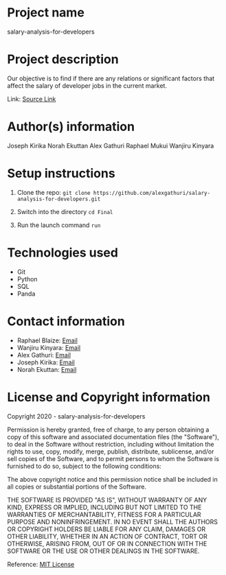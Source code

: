 

# Project name
salary-analysis-for-developers

# Project description
Our objective is to find if there are any relations or significant factors that affect the salary of developer jobs in the current market.

Link: [Source Link](https://insights.stackoverflow.com/survey)




# Author(s) information
Joseph Kirika
Norah Ekuttan
Alex Gathuri
Raphael Mukui
Wanjiru Kinyara


# Setup instructions

1. Clone the repo:
    `git clone https://github.com/alexgathuri/salary-analysis-for-developers.git`

1. Switch into the directory
    `cd Final`

1. Run the launch command
    `run`

# Technologies used

* Git
* Python
* SQL
* Panda




# Contact information
* Raphael Blaize: [Email](mailto:blaize433@gmail.com)
* Wanjiru Kinyara: [Email](mailto:wanjirukinyara@gmail.com)
* Alex Gathuri: [Email](mailto:gathurialex4@gmail.com)
* Joseph Kirika: [Email](mailto:josephkirika31@gmail.com)
* Norah Ekuttan: [Email](mailto:norahnaroh@gmail.com)


# License and Copyright information

Copyright 2020 - salary-analysis-for-developers

Permission is hereby granted, free of charge, to any person obtaining a copy of this software and associated documentation files (the "Software"), to deal in the Software without restriction, including without limitation the rights to use, copy, modify, merge, publish, distribute, sublicense, and/or sell copies of the Software, and to permit persons to whom the Software is furnished to do so, subject to the following conditions:

The above copyright notice and this permission notice shall be included in all copies or substantial portions of the Software.

THE SOFTWARE IS PROVIDED "AS IS", WITHOUT WARRANTY OF ANY KIND, EXPRESS OR IMPLIED, INCLUDING BUT NOT LIMITED TO THE WARRANTIES OF MERCHANTABILITY, FITNESS FOR A PARTICULAR PURPOSE AND NONINFRINGEMENT. IN NO EVENT SHALL THE AUTHORS OR COPYRIGHT HOLDERS BE LIABLE FOR ANY CLAIM, DAMAGES OR OTHER LIABILITY, WHETHER IN AN ACTION OF CONTRACT, TORT OR OTHERWISE, ARISING FROM, OUT OF OR IN CONNECTION WITH THE SOFTWARE OR THE USE OR OTHER DEALINGS IN THE SOFTWARE.

Reference: [MIT License](https://opensource.org/licenses/MIT)
